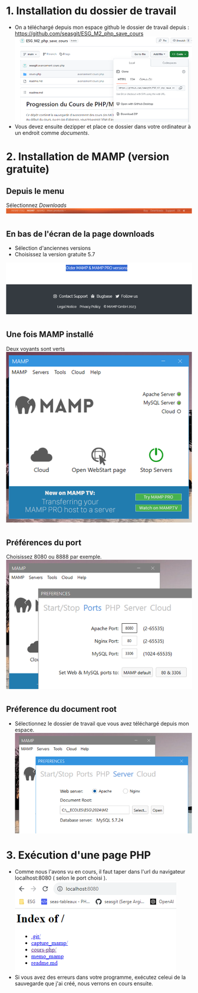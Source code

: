 
# 1. Installation du dossier de travail

- On a téléchargé depuis mon espace github le dossier de travail depuis :  https://github.com/seasgit/ESG_M2_php_save_cours
![](./capture_mamp/Capture7.PNG)  
- Vous devez ensuite dezipper et place ce dossier dans votre ordinateur à un endroit comme _documents_.
#
# 2. Installation de MAMP (version gratuite) 
## Depuis le menu 
Sélectionnez _Downloads_   
![](./capture_mamp/Capture1.PNG)
#
## En bas de l'écran de la page downloads
-  Sélection d'anciennes versions
-  Choisissez la version gratuite 5.7  

![](./capture_mamp/Capture2.PNG)
#
## Une fois MAMP installé
Deux voyants sont verts  
![](./capture_mamp/Capture3.PNG)
#
## Préférences du port
Choisissez 8080 ou 8888 par exemple.  
![](./capture_mamp/Capture4.PNG)
#
## Préference du document root
- Sélectionnez le dossier de travail que vous avez téléchargé depuis mon espace.  
![](./capture_mamp/Capture5.PNG)

#
# 3. Exécution d'une page PHP
- Comme nous l'avons vu en cours, il faut taper dans l'url du navigateur localhost:8080 ( selon le port choisi ).  
![](./capture_mamp/Capture6.PNG)  
- Si vous avez des erreurs dans votre programme, exécutez celeui de la sauvegarde que j'ai créé, nous verrons en cours ensuite.